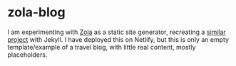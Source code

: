 # zola-blog
I am experimenting with [Zola](https://www.getzola.org/) as a static site generator, recreating a [similar project](https://github.com/Steve-Z/jekyll-netlifycms-experiment) with Jekyll. I have deployed this on Netlify, but this is only an empty template/example of a travel blog, with little real content, mostly placeholders.
